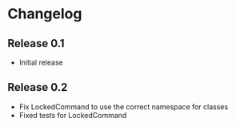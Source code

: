 # Changelog

## Release 0.1

- Initial release

## Release 0.2

- Fix LockedCommand to use the correct namespace for classes
- Fixed tests for LockedCommand
